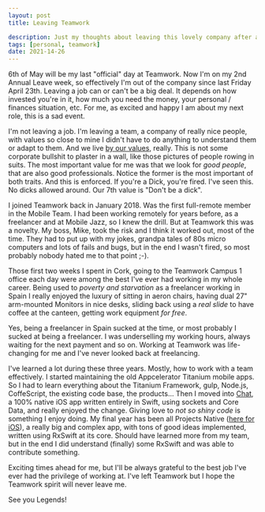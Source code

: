 ```yaml
---
layout: post
title: Leaving Teamwork

description: Just my thoughts about leaving this lovely company after almost 3.5 years 
tags: [personal, teamwork]
date: 2021-14-26
---
```


6th of May will be my last "official" day at Teamwork. Now I'm on my 2nd Annual Leave week, so effectively I'm out of the company since last Friday April 23th. Leaving a job can or can't be a big deal. It depends on how invested you're in it, how much you need the money, your personal / finances situation, etc. For me, as excited and happy I am about my next role, this is a sad event.

I'm not leaving a job. I'm leaving a team, a company of really nice people, with values so close to mine I didn't have to do anything to understand them or adapt to them. And we live [by our values](https://www.teamwork.com/blog/setting-company-values/), really. This is not some corporate bullshit to plaster in a wall, like those pictures of people rowing in suits. The most important value for me was that we look for _good people_, that are also good professionals. Notice the former is the most important of both traits. And this is enforced. If you're a Dick, you're fired. I've seen this. No dicks allowed around. Our 7th value is "Don't be a dick".

I joined Teamwork back in January 2018. Was the first full-remote member in the Mobile Team. I had been working remotely for years before, as a freelancer and at Mobile Jazz, so I knew the drill. But at Teamwork this was a novelty. My boss, Mike, took the risk and I think it worked out, most of the time. They had to put up with my jokes, grandpa tales of 80s micro computers and lots of fails and bugs, but in the end I wasn't fired, so most probably nobody hated me to that point ;-). 

Those first two weeks I spent in Cork, going to the Teamwork Campus 1 office each day were among the best I've ever had working in my whole career. Being used to _poverty and starvation_ as a freelancer working in Spain I really enjoyed the luxury of sitting in aeron chairs, having dual 27" arm-mounted Monitors in nice desks, sliding back using a _real slide_ to have coffee at the canteen, getting work equipment _for free_. 

Yes, being a freelancer in Spain sucked at the time, or most probably I sucked at being a freelancer. I was underselling my working hours, always waiting for the next payment and so on. Working at Teamwork was life-changing for me and I've never looked back at freelancing.

I've learned a lot during these three years. Mostly, how to work with a team effectively. I started maintaining the old Appcelerator Titanium mobile apps. So I had to learn everything about the Titanium Framework, gulp, Node.js, CoffeScript, the existing code base, the products... Then I moved into [Chat](https://apps.apple.com/us/app/teamwork-chat/id978062035), a 100% native iOS app written entirely in Swift, using sockets and Core Data, and really enjoyed the change. Giving love to _not so shiny code_ is something I enjoy doing. My final year has been all Projects Native ([here for iOS](https://apps.apple.com/us/app/teamwork/id1478913344)), a really big and complex app, with tons of good ideas implemented, written using RxSwift at its core. Should have learned more from my team, but in the end I did understand (finally) some RxSwift and was able to contribute something. 

Exciting times ahead for me, but I'll be always grateful to the best job I've ever had the privilege of working at. I've left Teamwork but I hope the Teamwork spirit will never leave me.

See you Legends!